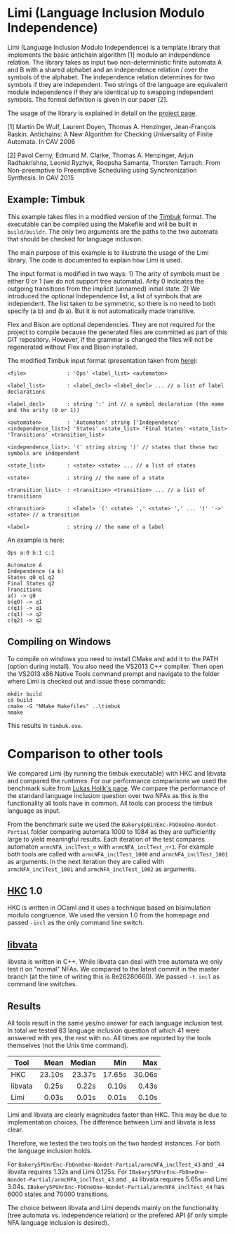 Limi (Language Inclusion Modulo Independence) 
=============================================

Limi (Language Inclusion Modulo Independence) is a template library that implements the basic antichain algorithm [1] modulo an independence relation. The library takes as input two non-deterministic finite automata A and B with a shared alphabet and an independence relation *I* over the symbols of the alphabet. The independence relation determines for two symbols if they are independent. Two strings of the language are equivalent module independence if they are identical up to swapping independent symbols. The formal definition is given in our paper [2].

The usage of the library is explained in detail on the [project page](http://thorstent.github.io/Limi).

[1] Martin De Wulf, Laurent Doyen, Thomas A. Henzinger, Jean-François Raskin. Antichains: A New Algorithm for Checking Universality of Finite Automata. In CAV 2006

[2] Pavol Cerny, Edmund M. Clarke, Thomas A. Henzinger, Arjun Radhakrishna, Leonid Ryzhyk, Roopsha Samanta, Thorsten Tarrach. From Non-preemptive to Preemptive Scheduling using Synchronization Synthesis. In CAV 2015

Example: Timbuk
---------------

This example takes files in a modified version of the [Timbuk](http://www.irisa.fr/celtique/genet/timbuk/) format. The executable can be compiled using the Makefile and will be built in `build/buildr`. The only two arguments are the paths to the two automata that should be checked for language inclusion.

The main purpose of this example is to illustrate the usage of the Limi library. The code is documented to explain how Limi is used.

The input format is modified in two ways: 1) The arity of symbols must be either 0 or 1 (we do not support tree automata). Arity 0 indicates the outgoing transitions from the implicit (unnamed) initial state. 2) We introduced the optional Independence list, a list of symbols that are independent. The list taken to be symmetric, so there is no need to both specify (a b) and (b a). But it is not automatically made transitive.

Flex and Bison are optional dependencies. They are not required for the project to compile because the generated files are committed as part of this GIT repository. However, if the grammar is changed the files will not be regenerated without Flex and Bison installed.

The modified Timbuk input format (presentation taken from [here](http://www.fit.vutbr.cz/research/groups/verifit/tools/libvata/)):

	<file>             : 'Ops' <label_list> <automaton>
	
	<label_list>       : <label_decl> <label_decl> ... // a list of label declarations
	
	<label_decl>       : string ':' int // a symbol declaration (the name and the arity (0 or 1))
	
	<automaton>        : 'Automaton' string ['Independence' <independence_list>] 'States' <state_list> 'Final States' <state_list> 'Transitions' <transition_list>
	
	<independence_list>: '(' string string ')' // states that these two symbols are independent
	
	<state_list>       : <state> <state> ... // a list of states
	
	<state>            : string // the name of a state
	
	<transition_list>  : <transition> <transition> ... // a list of transitions
	
	<transition>       : <label> '(' <state> ',' <state> ',' ... ')' '->' <state> // a transition
	
	<label>            : string // the name of a label

An example is here:

	Ops a:0 b:1 c:1
	
	Automaton A
	Independence (a b)
	States q0 q1 q2
	Final States q2 
	Transitions
	a() -> q0
	b(q0) -> q1
	c(q1) -> q1
	c(q1) -> q2
	c(q2) -> q2

## Compiling on Windows

To compile on windows you need to install CMake and add it to the PATH (option during install). You also need the VS2013 C++ compiler. Then open the VS2013 x86 Native Tools command prompt and navigate to the folder where Limi is checked out and issue these commands:

	mkdir build
	cd build
	cmake -G "NMake Makefiles" ..\timbuk
	nmake

This results in `timbuk.exe`.

Comparison to other tools
=========================

We compared Limi (by running the timbuk executable) with HKC and libvata and compared the runtimes. For our performance comparisons we used the benchmark suite from [Lukas Holik's page](http://www.fit.vutbr.cz/~holik/pub/ARMCautomata.tar.gz). We compare the performance of the standard language inclusion question over two NFAs as this is the functionality all tools have in common. All tools can process the timbuk language as input.

From the benchmark suite we used the `Bakery4pBinEnc-FbOneOne-Nondet-Partial` folder comparing automata 1000 to 1084
as they are sufficiently large to yield meaningful results. Each iteration of the test compares automaton `armcNFA_inclTest_n` with `armcNFA_inclTest_n+1`. For example both tools are called with `armcNFA_inclTest_1000` and `armcNFA_inclTest_1001` as arguments. In the next iteration they are called with `armcNFA_inclTest_1001` and `armcNFA_inclTest_1002` as arguments. 

[HKC](http://perso.ens-lyon.fr/damien.pous/hknt/) 1.0
---

HKC is written in OCaml and it uses a technique based on bisimulation modulo congruence. We used the version 1.0 from the homepage and passed `-incl` as the only command line switch.


[libvata](https://github.com/ondrik/libvata)
---

libvata is written in C++. While libvata can deal with tree automata we only test it on "normal" NFAs. We compared to the latest commit in the master branch (at the time of writing this is 8e26280660). We passed `-t incl` as command line switches.


Results
-------

All tools result in the same yes/no answer for each language inclusion test.
In total we tested 83 language inclusion question of which 41 were answered with yes, the rest with no.
All times are reported by the tools themselves (not the Unix time command).

|  Tool   |  Mean  | Median      | Min     |  Max     |
| --------|-------:|------------:|--------:|---------:|
|  HKC    | 23.10s | 23.37s      | 17.65s  |  30.06s  |
| libvata |  0.25s |  0.22s      |  0.10s  |   0.43s  |
|  Limi   |  0.03s |  0.01s      |  0.01s  |   0.10s  |

Limi and libvata are clearly magnitudes faster than HKC. This may be due to implementation choices. The difference between Limi and libvata is less clear.

Therefore, we tested the two tools on the two hardest instances. For both the language inclusion holds.

For `Bakery5PUnrEnc-FbOneOne-Nondet-Partial/armcNFA_inclTest_43` and `_44` libvata requires 1.32s and Limi 0.125s.
For `IBakery5PUnrEnc-FbOneOne-Nondet-Partial/armcNFA_inclTest_43` and `_44` libvata requires 5.65s and Limi 3.04s.
`IBakery5PUnrEnc-FbOneOne-Nondet-Partial/armcNFA_inclTest_44` has 6000 states and 70000 transitions.

The choice between libvata and Limi depends mainly on the functionality (tree automata vs. independence relation) or the prefered API (if only simple NFA language inclusion is desired).


